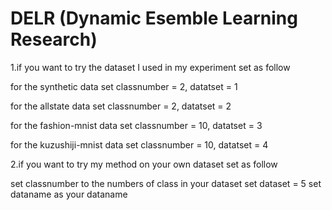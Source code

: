 # DELR (Dynamic Esemble Learning Research)

1.if you want to try the dataset I used in my experiment set as follow

  for the synthetic data set classnumber = 2, datatset = 1
  
  for the allstate data set classnumber = 2, datatset = 2
  
  for the fashion-mnist data set classnumber = 10, datatset = 3
  
  for the kuzushiji-mnist data set classnumber = 10, datatset = 4
  
  
2.if you want to try my method on your own dataset set as follow

  set classnumber to the numbers of class in your dataset
  set dataset = 5
  set dataname as your dataname
  
  
